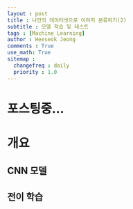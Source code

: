 ```yaml
---
layout : post
title : 나만의 데이터셋으로 이미지 분류하기(2) 
subtitle : 모델 학습 및 테스트
tags : [Machine Learning]
author : Heeseok Jeong
comments : True
use_math: True
sitemap :
  changefreq : daily
  priority : 1.0
---
```


# 포스팅중...

# 개요


## CNN 모델


## 전이 학습

